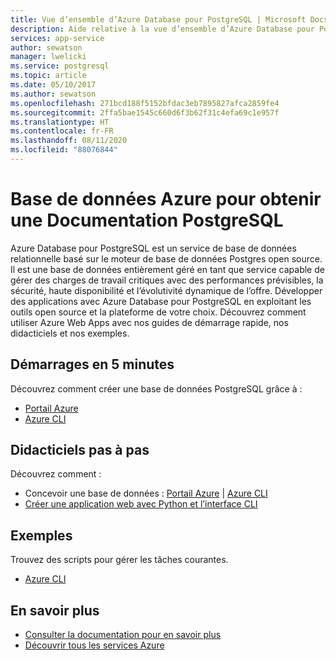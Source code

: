 ```yaml
---
title: Vue d’ensemble d’Azure Database pour PostgreSQL | Microsoft Docs
description: Aide relative à la vue d’ensemble d’Azure Database pour PostgreSQL au sein du portail Azure
services: app-service
author: sewatson
manager: lwelicki
ms.service: postgresql
ms.topic: article
ms.date: 05/10/2017
ms.author: sewatson
ms.openlocfilehash: 271bcd188f5152bfdac3eb7895827afca2859fe4
ms.sourcegitcommit: 2ffa5bae1545c660d6f3b62f31c4efa69c1e957f
ms.translationtype: HT
ms.contentlocale: fr-FR
ms.lasthandoff: 08/11/2020
ms.locfileid: "88076844"
---
```

# <a name="azure-database-for-postgresql-documentation"></a>Base de données Azure pour obtenir une Documentation PostgreSQL

Azure Database pour PostgreSQL est un service de base de données relationnelle basé sur le moteur de base de données Postgres open source. Il est une base de données entièrement géré en tant que service capable de gérer des charges de travail critiques avec des performances prévisibles, la sécurité, haute disponibilité et l’évolutivité dynamique de l’offre.  Développer des applications avec Azure Database pour PostgreSQL en exploitant les outils open source et la plateforme de votre choix.  Découvrez comment utiliser Azure Web Apps avec nos guides de démarrage rapide, nos didacticiels et nos exemples.

## <a name="5-minute-quickstarts"></a>Démarrages en 5 minutes

Découvrez comment créer une base de données PostgreSQL grâce à :

- [Portail Azure](/azure/postgresql/quickstart-create-server-database-portal)
- [Azure CLI](/azure/postgresql/quickstart-create-server-database-azure-cli)

## <a name="step-by-step-tutorials"></a>Didacticiels pas à pas

Découvrez comment :

- Concevoir une base de données : [Portail Azure](/azure/postgresql/tutorial-design-database-using-azure-portal) |  [Azure CLI](/azure/postgresql/tutorial-design-database-using-azure-cli)
- [Créer une application web avec Python et l’interface CLI](/azure/app-service/tutorial-python-postgresql-app?toc=%2fazure%2fpostgresql%2ftoc.json)

## <a name="samples"></a>Exemples 

Trouvez des scripts pour gérer les tâches courantes.

- [Azure CLI](/azure/postgresql/sample-scripts-azure-cli)

## <a name="more"></a>En savoir plus

- [Consulter la documentation pour en savoir plus](/azure/postgresql/index)
- [Découvrir tous les services Azure](https://aka.ms/j3wr7y)